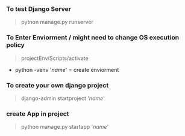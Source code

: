 ### To test Django Server
>pytnon manage.py runserver

### To Enter Enviorment / might need to change OS execution policy
> projectEnv/Scripts/activate
- python -venv '*name*' = create enviorment

### To create your own django project
> django-admin startproject '*name*'

### create App in project
> python manage.py startapp '*name*'